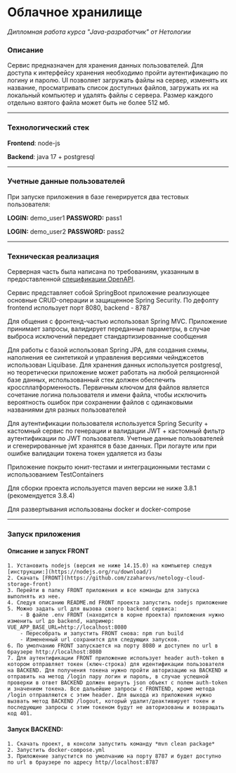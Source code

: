 # Облачное хранилище
*Дипломная работа курса "Java-разработчик" от Нетологии*
### Описание

Сервис предназначен для хранения данных пользователей. Для доступа к интерфейсу хранения необходимо пройти аутентификацию по логину и паролю.
UI позволяет загружать файлы на сервер, изменять их название, просматривать список доступных файлов, загружать их на локальный компьютер и удалять файлы с сервера.
Размер каждого отдельно взятого файла может быть не более 512 мб.
___
### Технологический стек

**Frontend**: node-js

**Backend**: java 17 + postgresql

___
### Учетные данные пользователей

При запуске приложения в базе генерируется два тестовых пользователя:

**LOGIN:**  demo_user1  **PASSWORD:**   pass1
  
**LOGIN:**  demo_user2   **PASSWORD:**   pass2

___
### Техническая реализация

Серверная часть была написана по требованиям, указанным в предоставленной [спецификации OpenAPI](https://github.com/zzaharovs/netology-diploma/blob/develop/cloud-storage.yaml).

Сервис представляет собой SpringBoot приложение реализующее основные CRUD-операции и защищенное Spring Security. По дефолту frontend использует порт 8080, backend - 8787

Для общения с фронтенд-частью использовал Spring MVC. Приложение принимает запросы, валидирует переданные параметры, в случае выброса исключений передает стандартизированные сообщения

Для работы с базой использовал Spring JPA, для создания схемы, наполнения ее синтетикой и управления версиями чейнджсетов использован Liquibase. Для хранения данных используется postgresql, но теоретически приложение может работать на любой реляционной базе данных, использованный стек должен обеспечить кроссплатформенность. Первичным ключом для файлов является сочетание логина пользователя и имени файла, чтобы исключить вероятность ошибок при сохранении файлов с одинаковыми названиями для разных пользователей

Для аутентификации пользователя используется Spring Security + кастомный сервис по генерации и валидации JWT + кастомный фильтр аутентификации по JWT пользователя. Учетные данные пользователей и сгенерированные jwt хранятся в базе данных. При логауте или при ошибке валидации токена токен удаляется из базы

Приложение покрыто юнит-тестами и интеграционными тестами с использованием TestContainers

Для сборки проекта используется maven версии не ниже 3.8.1 (рекомендуется 3.8.4)

Для развертывания использованы docker и docker-compose

___
### Запуск приложения

#### Описание и запуск FRONT

    1. Установить nodejs (версия не ниже 14.15.0) на компьютер следуя [инструкции:](https://nodejs.org/ru/download/)
    2. Скачать [FRONT](https://github.com/zzaharovs/netology-cloud-storage-front)
    3. Перейти в папку FRONT приложения и все команды для запуска выполнять из нее.
    4. Следуя описанию README.md FRONT проекта запустить nodejs приложение
    5. Можно задать url для вызова своего backend сервиса:
        - В файле .env FRONT (находится в корне проекта) приложения нужно изменить url до backend, например: VUE_APP_BASE_URL=http://localhost:8080
        - Пересобрать и запустить FRONT снова: npm run build
        - Измененный url сохранится для следующих запусков.
    6. По умолчанию FRONT запускается на порту 8080 и доступен по url в браузере http://localhost:8080
    7. Для аутентификации FRONT приложение использует header auth-token в котором отправляет токен (ключ-строка) для идентификации пользователя на BACKEND. Для получения токена нужно пройти авторизацию на BACKEND и отправить на метод /login пару логин и пароль, в случае успешной проверки в ответ BACKEND должен вернуть json объект с полем auth-token и значением токена. Все дальейшие запросы с FRONTEND, кроме метода /login отправляются с этим header. Для выхода из приложения нужно вызвать метод BACKEND /logout, который удалит/деактивирует токен и последующие запросы с этим токеном будут не авторизованы и возвращать код 401.

#### Запуск BACKEND:

    1. Cкачать проект, в консоли запустить команду *mvn clean package*
    2. Запустить docker-compose.yml
    3. Приложение запустится по умолчанию на порту 8787 и будет доступно по url в браузере по адресу http//localhost:8787



